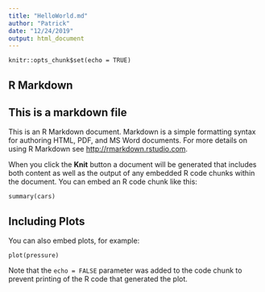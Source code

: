 ```yaml
---
title: "HelloWorld.md"
author: "Patrick"
date: "12/24/2019"
output: html_document
---
```


```{r setup, include=FALSE}
knitr::opts_chunk$set(echo = TRUE)
```

## R Markdown
## This is a markdown file


This is an R Markdown document. Markdown is a simple formatting syntax for authoring HTML, PDF, and MS Word documents. For more details on using R Markdown see <http://rmarkdown.rstudio.com>.

When you click the **Knit** button a document will be generated that includes both content as well as the output of any embedded R code chunks within the document. You can embed an R code chunk like this:

```{r cars}
summary(cars)
```

## Including Plots

You can also embed plots, for example:

```{r pressure, echo=FALSE}
plot(pressure)
```

Note that the `echo = FALSE` parameter was added to the code chunk to prevent printing of the R code that generated the plot.
